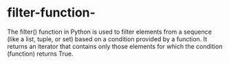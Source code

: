 # filter-function-
The filter() function in Python is used to filter elements from a sequence (like a list, tuple, or set) based on a condition provided by a function.  It returns an iterator that contains only those elements for which the condition (function) returns True.
